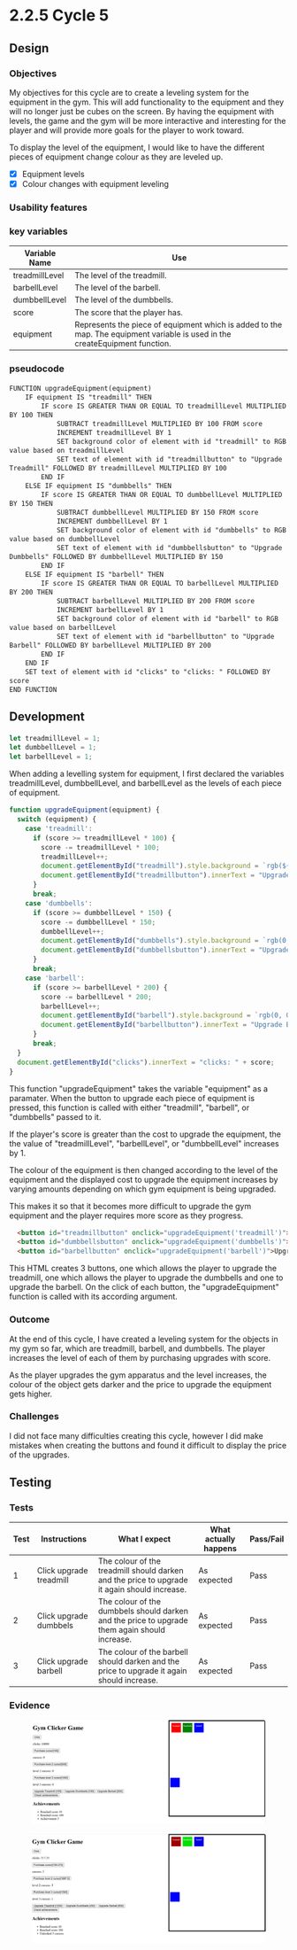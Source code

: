 # 2.2.5 Cycle 5

## Design

### Objectives

My objectives for this cycle are to create a leveling system for the equipment in the gym. This will add functionality to the equipment and they will no longer just be cubes on the screen. By having the equipment with levels, the game and the gym will be more interactive and interesting for the player and will provide more goals for the player to work toward.

To display the level of the equipment, I would like to have the different pieces of equipment change colour as they are leveled up.

* [x] Equipment levels
* [x] Colour changes with equipment leveling

### Usability features

### key variables

| Variable Name  | Use                                                                                                                          |
| -------------- | ---------------------------------------------------------------------------------------------------------------------------- |
| treadmillLevel | The level of the treadmill.                                                                                                  |
| barbellLevel   | The level of the barbell.                                                                                                    |
| dumbbellLevel  | The level of the dumbbells.                                                                                                  |
| score          | The score that the player has.                                                                                               |
| equipment      | Represents the piece of equipment which is added to the map. The equipment variable is used in the createEquipment function. |

### pseudocode

```
FUNCTION upgradeEquipment(equipment)
    IF equipment IS "treadmill" THEN
        IF score IS GREATER THAN OR EQUAL TO treadmillLevel MULTIPLIED BY 100 THEN
            SUBTRACT treadmillLevel MULTIPLIED BY 100 FROM score
            INCREMENT treadmillLevel BY 1
            SET background color of element with id "treadmill" to RGB value based on treadmillLevel
            SET text of element with id "treadmillbutton" to "Upgrade Treadmill" FOLLOWED BY treadmillLevel MULTIPLIED BY 100
        END IF
    ELSE IF equipment IS "dumbbells" THEN
        IF score IS GREATER THAN OR EQUAL TO dumbbellLevel MULTIPLIED BY 150 THEN
            SUBTRACT dumbbellLevel MULTIPLIED BY 150 FROM score
            INCREMENT dumbbellLevel BY 1
            SET background color of element with id "dumbbells" to RGB value based on dumbbellLevel
            SET text of element with id "dumbbellsbutton" to "Upgrade Dumbbells" FOLLOWED BY dumbbellLevel MULTIPLIED BY 150
        END IF
    ELSE IF equipment IS "barbell" THEN
        IF score IS GREATER THAN OR EQUAL TO barbellLevel MULTIPLIED BY 200 THEN
            SUBTRACT barbellLevel MULTIPLIED BY 200 FROM score
            INCREMENT barbellLevel BY 1
            SET background color of element with id "barbell" to RGB value based on barbellLevel
            SET text of element with id "barbellbutton" to "Upgrade Barbell" FOLLOWED BY barbellLevel MULTIPLIED BY 200
        END IF
    END IF
    SET text of element with id "clicks" to "clicks: " FOLLOWED BY score
END FUNCTION
```

## Development

```javascript
let treadmillLevel = 1;
let dumbbellLevel = 1;
let barbellLevel = 1;
```

When adding a levelling system for equipment, I first declared the variables treadmillLevel, dumbbellLevel, and barbellLevel as the levels of each piece of equipment.

```javascript
function upgradeEquipment(equipment) {
  switch (equipment) {
    case 'treadmill':
      if (score >= treadmillLevel * 100) {
        score -= treadmillLevel * 100;
        treadmillLevel++;
        document.getElementById("treadmill").style.background = `rgb(${255 - treadmillLevel * 10}, 0, 0)`;
        document.getElementById("treadmillbutton").innerText = "Upgrade Treadmill [" + treadmillLevel * 100 + "]"
      }
      break;
    case 'dumbbells':
      if (score >= dumbbellLevel * 150) {
        score -= dumbbellLevel * 150;
        dumbbellLevel++;
        document.getElementById("dumbbells").style.background = `rgb(0, ${255 - dumbbellLevel * 10}, 0)`;
        document.getElementById("dumbbellsbutton").innerText = "Upgrade Dumbbells [" + dumbbellLevel * 150 + "]"
      }
      break;
    case 'barbell':
      if (score >= barbellLevel * 200) {
        score -= barbellLevel * 200;
        barbellLevel++;
        document.getElementById("barbell").style.background = `rgb(0, 0, ${255 - barbellLevel * 10})`;
        document.getElementById("barbellbutton").innerText = "Upgrade Barbell [" + barbellLevel * 200 + "]"
      }
      break;
  }
  document.getElementById("clicks").innerText = "clicks: " + score;
}
```

This function "upgradeEquipment" takes the variable "equipment" as a paramater. When the button to upgrade each piece of equipment is pressed, this function is called with either "treadmill", "barbell", or "dumbbells" passed to it.&#x20;

If the player's score is greater than the cost to upgrade the equipment, the the value of "treadmillLevel", "barbellLevel", or "dumbbellLevel" increases by 1.

The colour of the equipment is then changed according to the level of the equipment and the displayed cost to upgrade the equipment increases by varying amounts depending on which gym equipment is being upgraded.

This makes it so that it becomes more difficult to upgrade the gym equipment and the player requires more score as they progress.

```html
  <button id="treadmillbutton" onclick="upgradeEquipment('treadmill')">Upgrade Treadmill</button>
  <button id="dumbbellsbutton" onclick="upgradeEquipment('dumbbells')">Upgrade Dumbbells</button>
  <button id="barbellbutton" onclick="upgradeEquipment('barbell')">Upgrade Barbell</button>
```

This HTML creates 3 buttons, one which allows the player to upgrade the treadmill, one which allows the player to upgrade the dumbbells and one to upgrade the barbell. On the click of each button, the "upgradeEquipment" function is called with its according argument.

### Outcome

At the end of this cycle, I have created a leveling system for the objects in my gym so far, which are treadmill, barbell, and dumbbells. The player increases the level of each of them by purchasing upgrades with score.

As the player upgrades the gym apparatus and the level increases, the colour of the object gets darker and the price to upgrade the equipment gets higher.

### Challenges

I did not face many difficulties creating this cycle, however I did make mistakes when creating the buttons and found it difficult to display the price of the upgrades.

## Testing

### Tests

| Test | Instructions            | What I expect                                                                                 | What actually happens | Pass/Fail |
| ---- | ----------------------- | --------------------------------------------------------------------------------------------- | --------------------- | --------- |
| 1    | Click upgrade treadmill | The colour of the treadmill should darken and the price to upgrade it again should increase.  | As expected           | Pass      |
| 2    | Click upgrade dumbbels  | The colour of the dumbbels should darken and the price to upgrade them again should increase. | As expected           | Pass      |
| 3    | Click upgrade barbell   | The colour of the barbell should darken and the price to upgrade it again should increase.    | As expected           | Pass      |

### Evidence

<figure><img src="../.gitbook/assets/image (2).png" alt=""><figcaption></figcaption></figure>

<figure><img src="../.gitbook/assets/image (1) (1).png" alt=""><figcaption></figcaption></figure>
